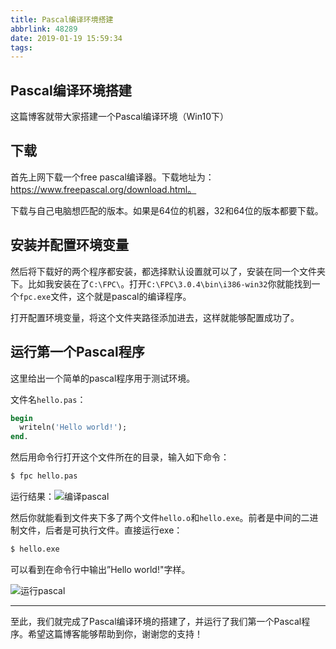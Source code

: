 ```yaml
---
title: Pascal编译环境搭建
abbrlink: 48289
date: 2019-01-19 15:59:34
tags:
---
```


## Pascal编译环境搭建

这篇博客就带大家搭建一个Pascal编译环境（Win10下）

<!-- more -->

## 下载

首先上网下载一个free pascal编译器。下载地址为：https://www.freepascal.org/download.html。

下载与自己电脑想匹配的版本。如果是64位的机器，32和64位的版本都要下载。

## 安装并配置环境变量

然后将下载好的两个程序都安装，都选择默认设置就可以了，安装在同一个文件夹下。比如我安装在了`C:\FPC\`。打开`C:\FPC\3.0.4\bin\i386-win32`你就能找到一个`fpc.exe`文件，这个就是pascal的编译程序。

打开配置环境变量，将这个文件夹路径添加进去，这样就能够配置成功了。

## 运行第一个Pascal程序

这里给出一个简单的pascal程序用于测试环境。

文件名`hello.pas`：

```pascal
begin
  writeln('Hello world!');
end.
```

然后用命令行打开这个文件所在的目录，输入如下命令：

```bash
$ fpc hello.pas
```

运行结果：![编译pascal](/images/编译pascal.png)

然后你就能看到文件夹下多了两个文件`hello.o`和`hello.exe`。前者是中间的二进制文件，后者是可执行文件。直接运行exe：

```bash
$ hello.exe
```

可以看到在命令行中输出”Hello world!"字样。

![运行pascal](/images/运行pascal.png)

---

至此，我们就完成了Pascal编译环境的搭建了，并运行了我们第一个Pascal程序。希望这篇博客能够帮助到你，谢谢您的支持！
